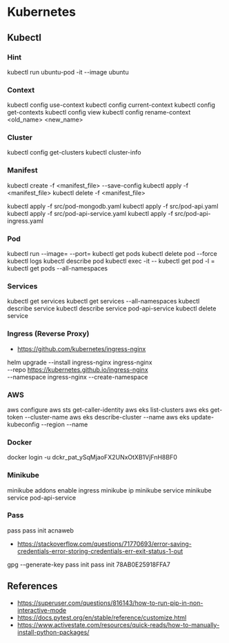 # Kubernetes

## Kubectl


### Hint

kubectl run ubuntu-pod -it --image ubuntu

### Context 

kubectl config use-context <name>
kubectl config current-context
kubectl config get-contexts
kubectl config view
kubectl config rename-context <old_name> <new_name>

### Cluster

kubectl config get-clusters
kubectl cluster-info

### Manifest

kubectl create -f <manifest_file> --save-config
kubectl apply -f <manifest_file>
kubectl delete -f <manifest_file>

kubectl apply -f src/pod-mongodb.yaml
kubectl apply -f src/pod-api.yaml
kubectl apply -f src/pod-api-service.yaml
kubectl apply -f src/pod-api-ingress.yaml

### Pod

kubectl run <pod> --image=<image> --port=<port>
kubectl get pods
kubectl delete pod <pod> --force
kubectl logs <pod>
kubectl describe pod <pod>
kubectl exec -it <pod> -- <command>
kubectl get pod -l <key>=<value>
kubectl get pods --all-namespaces

### Services

kubectl get services
kubectl get services --all-namespaces
kubectl describe service <service>
kubectl describe service pod-api-service
kubectl delete service 


### Ingress (Reverse Proxy)

- https://github.com/kubernetes/ingress-nginx

helm upgrade --install ingress-nginx ingress-nginx \
  --repo https://kubernetes.github.io/ingress-nginx \
  --namespace ingress-nginx --create-namespace

### AWS

aws configure
aws sts get-caller-identity
aws eks list-clusters
aws eks get-token --cluster-name <cluster>
aws eks describe-cluster --name <cluster>
aws eks update-kubeconfig --region <region> --name <cluster>

### Docker

docker login -u <user> 
dckr_pat_ySqMjaoFX2UNxOtXB1VjFnH8BF0

### Minikube

minikube addons enable ingress
minikube ip
minikube service <service>
minikube service pod-api-service

### Pass

pass
pass init acnaweb

- https://stackoverflow.com/questions/71770693/error-saving-credentials-error-storing-credentials-err-exit-status-1-out

gpg --generate-key
pass init <generated gpg-id public key>
pass init 78AB0E25918FFA7


## References

- https://superuser.com/questions/816143/how-to-run-pip-in-non-interactive-mode
- https://docs.pytest.org/en/stable/reference/customize.html
- https://www.activestate.com/resources/quick-reads/how-to-manually-install-python-packages/

